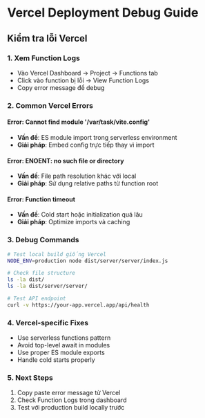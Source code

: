 # Vercel Deployment Debug Guide

## Kiểm tra lỗi Vercel

### 1. Xem Function Logs
- Vào Vercel Dashboard → Project → Functions tab
- Click vào function bị lỗi → View Function Logs
- Copy error message để debug

### 2. Common Vercel Errors

#### Error: Cannot find module '/var/task/vite.config'
- **Vấn đề**: ES module import trong serverless environment
- **Giải pháp**: Embed config trực tiếp thay vì import

#### Error: ENOENT: no such file or directory
- **Vấn đề**: File path resolution khác với local
- **Giải pháp**: Sử dụng relative paths từ function root

#### Error: Function timeout
- **Vấn đề**: Cold start hoặc initialization quá lâu
- **Giải pháp**: Optimize imports và caching

### 3. Debug Commands

```bash
# Test local build giống Vercel
NODE_ENV=production node dist/server/server/index.js

# Check file structure
ls -la dist/
ls -la dist/server/server/

# Test API endpoint
curl -v https://your-app.vercel.app/api/health
```

### 4. Vercel-specific Fixes

- Use serverless functions pattern
- Avoid top-level await in modules
- Use proper ES module exports
- Handle cold starts properly

### 5. Next Steps
1. Copy paste error message từ Vercel
2. Check Function Logs trong dashboard
3. Test với production build locally trước